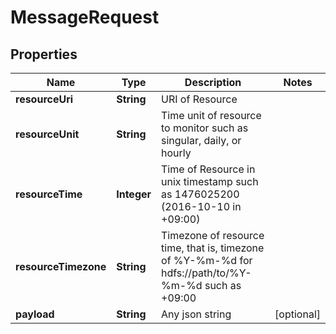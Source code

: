 
# MessageRequest

## Properties
Name | Type | Description | Notes
------------ | ------------- | ------------- | -------------
**resourceUri** | **String** | URI of Resource | 
**resourceUnit** | **String** | Time unit of resource to monitor such as singular, daily, or hourly | 
**resourceTime** | **Integer** | Time of Resource in unix timestamp such as 1476025200 (2016-10-10 in +09:00) | 
**resourceTimezone** | **String** | Timezone of resource time, that is, timezone of %Y-%m-%d for hdfs://path/to/%Y-%m-%d such as +09:00 | 
**payload** | **String** | Any json string |  [optional]




